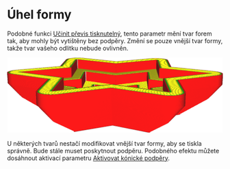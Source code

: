 Úhel formy
====
Podobné funkci [Učinit převis tisknutelný](../experimental/conical_overhang_enabled.md), tento parametr mění tvar forem tak, aby mohly být vytištěny bez podpěry. Změní se pouze vnější tvar formy, takže tvar vašeho odlitku nebude ovlivněn.

![Úhel 40 stupňů umožňuje, aby spodní strana této formy byla vytištěna bez potřeby podpěry](../../../articles/images/mold_angle.png)

U některých tvarů nestačí modifikovat vnější tvar formy, aby se tiskla správně. Bude stále muset poskytnout podpěru. Podobného efektu můžete dosáhnout aktivací parametru [Aktivovat kónické podpěry](../experimental/support_conical_enabled.md).
